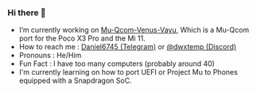 ### Hi there 👋
  
  - I’m currently working on [Mu-Qcom-Venus-Vayu](https://github.com/Daniel224455/Mu-Qcom-Venus-Mi11), Which is a Mu-Qcom port for the Poco X3 Pro and the Mi 11.
  - How to reach me : [Daniel6745 (Telegram)](https://t.me/Daniel6745) or [@dwxtemp (Discord)](https://discordapp.com/users/942462337158352928)
  - Pronouns : He/Him
  - Fun Fact : I have too many computers (probably around 40)
  - I'm currently learning on how to port UEFI or Project Mu to Phones equipped with a Snapdragon SoC.


<!--
**Daniel224455/Daniel224455** is a ✨ _special_ ✨ repository because its `README.md` (this file) appears on your GitHub profile.

Here are some ideas to get you started:

- 🔭 I’m currently working on ...
- 🌱 I’m currently learning ...
- 👯 I’m looking to collaborate on ...
- 🤔 I’m looking for help with ...
- 💬 Ask me about ...
- 📫 How to reach me: ...
- 😄 Pronouns: ...
- ⚡ Fun fact: ...
-->
